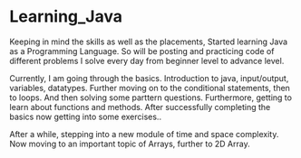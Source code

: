 # Learning_Java
Keeping in mind the skills as well as the placements, 
Started learning Java as a Programming Language. So will be posting and practicing code of different problems I solve every day from beginner level to advance level.

Currently, I am going through the basics. Introduction to java, input/output, variables, datatypes. Further moving on to the conditional statements, then to loops. And then solving some parttern questions. Furthermore, getting to learn about functions and methods. After successfully completing the basics now getting into some exercises..

After a while, stepping into a new module of time and space complexity.
Now moving to an important topic of Arrays, further to 2D Array. 
